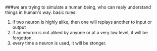 ###we are trying to simulate a human being, who can realy understand things in human's way.
basic rules:
1. if two neuron is highly alike, then one will replays another to input or output
2. if an neuron is not aliked by anyone or at a very low level, it will be forgotton.
3. every time a neuron is used, it will be stonger.
